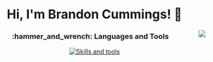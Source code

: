<h1 align="center">Hi, I'm Brandon Cummings! 👋 </h1>
<img align="right" src="https://visitor-badge.laobi.icu/badge?page_id=rbcmgs_visitor_badge_simple&left_color=royalblue&right_color=black"  />
<h3 align="center">:hammer_and_wrench: Languages and Tools</h3>
<p align="center">
  <a href="https://skillicons.dev">
    <img src="https://skillicons.dev/icons?i=ae,ai,ps,pr,alpinejs,angular,ansible,apollo,apple,arch,aws,azure,babel,bash,bootstrap,bsd,c,cs,cpp,cloudflare,cmake,codepen,css,debian,discord,docker,dotnet,elasticsearch,express,fastapi,figma,firebase,gcp,git,github,githubactions,gitlab,graphql,gulp,heroku,html,htmx,ipfs,js,jest,jquery,kafka,kali,kubernetes,less,linux,lua,md,materialui,mint,mongodb,mysql,nginx,nodejs,npm,perl,php,postgres,postman,powershell,py,pycharm,pytorch,r,react,redhat,redis,redux,regex,sass,sqlite,styledcomponents,sublime,sequelize,solidity,svg,tailwind,tensorflow,ts,ubuntu,unity,unreal,vercel,vim,visualstudio,vscode,vue,webpack,windows,wordpress,yarn" alt="Skills and tools"/>
  </a>
</p>
<!--
**rbcmgs/rbcmgs** is a ✨ _special_ ✨ repository because its `README.md` (this file) appears on your GitHub profile.

Here are some ideas to get you started:

- 🔭 I’m currently working on ...
- 🌱 I’m currently learning ...
- 👯 I’m looking to collaborate on ...
- 🤔 I’m looking for help with ...
- 💬 Ask me about ...
- 📫 How to reach me: ...
- 😄 Pronouns: ...
- ⚡ Fun fact: ...
-->
